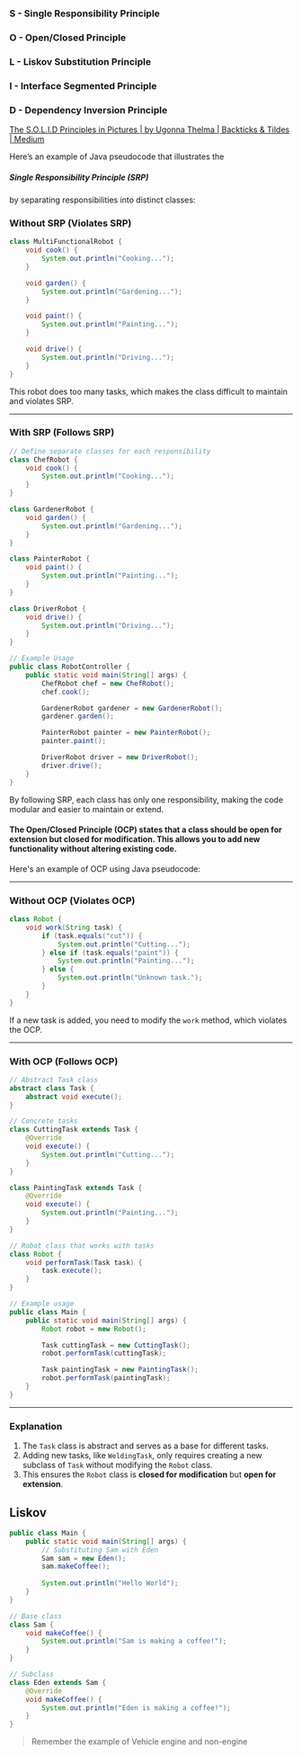 ### S - Single Responsibility Principle
### O - Open/Closed Principle
### L - Liskov Substitution Principle
### I - Interface Segmented Principle
### D - Dependency Inversion Principle



[The S.O.L.I.D Principles in Pictures | by Ugonna Thelma | Backticks & Tildes | Medium](https://medium.com/backticks-tildes/the-s-o-l-i-d-principles-in-pictures-b34ce2f1e898)

Here’s an example of Java pseudocode that illustrates the 
##### Single Responsibility Principle (SRP) 
by separating responsibilities into distinct classes:

### Without SRP (Violates SRP)

```java
class MultiFunctionalRobot {
    void cook() {
        System.out.println("Cooking...");
    }

    void garden() {
        System.out.println("Gardening...");
    }

    void paint() {
        System.out.println("Painting...");
    }

    void drive() {
        System.out.println("Driving...");
    }
}
```

This robot does too many tasks, which makes the class difficult to maintain and violates SRP.

---

### With SRP (Follows SRP)

```java
// Define separate classes for each responsibility
class ChefRobot {
    void cook() {
        System.out.println("Cooking...");
    }
}

class GardenerRobot {
    void garden() {
        System.out.println("Gardening...");
    }
}

class PainterRobot {
    void paint() {
        System.out.println("Painting...");
    }
}

class DriverRobot {
    void drive() {
        System.out.println("Driving...");
    }
}

// Example Usage
public class RobotController {
    public static void main(String[] args) {
        ChefRobot chef = new ChefRobot();
        chef.cook();

        GardenerRobot gardener = new GardenerRobot();
        gardener.garden();

        PainterRobot painter = new PainterRobot();
        painter.paint();

        DriverRobot driver = new DriverRobot();
        driver.drive();
    }
}
```

By following SRP, each class has only one responsibility, making the code modular and easier to maintain or extend.

#### The Open/Closed Principle (OCP) states that a class should be open for extension but closed for modification. This allows you to add new functionality without altering existing code.

Here's an example of OCP using Java pseudocode:

---

### Without OCP (Violates OCP)

```java
class Robot {
    void work(String task) {
        if (task.equals("cut")) {
            System.out.println("Cutting...");
        } else if (task.equals("paint")) {
            System.out.println("Painting...");
        } else {
            System.out.println("Unknown task.");
        }
    }
}
```

If a new task is added, you need to modify the `work` method, which violates the OCP.

---

### With OCP (Follows OCP)

```java
// Abstract Task class
abstract class Task {
    abstract void execute();
}

// Concrete tasks
class CuttingTask extends Task {
    @Override
    void execute() {
        System.out.println("Cutting...");
    }
}

class PaintingTask extends Task {
    @Override
    void execute() {
        System.out.println("Painting...");
    }
}

// Robot class that works with tasks
class Robot {
    void performTask(Task task) {
        task.execute();
    }
}

// Example usage
public class Main {
    public static void main(String[] args) {
        Robot robot = new Robot();

        Task cuttingTask = new CuttingTask();
        robot.performTask(cuttingTask);

        Task paintingTask = new PaintingTask();
        robot.performTask(paintingTask);
    }
}
```

---

### Explanation

1. The `Task` class is abstract and serves as a base for different tasks.
2. Adding new tasks, like `WeldingTask`, only requires creating a new subclass of `Task` without modifying the `Robot` class.
3. This ensures the `Robot` class is **closed for modification** but **open for extension**.


## Liskov

```java
public class Main {
    public static void main(String[] args) {
        // Substituting Sam with Eden
        Sam sam = new Eden();
        sam.makeCoffee();
        
        System.out.println("Hello World");
    }
}

// Base class
class Sam {
    void makeCoffee() {
        System.out.println("Sam is making a coffee!");
    }
}

// Subclass
class Eden extends Sam {
    @Override
    void makeCoffee() {
        System.out.println("Eden is making a coffee!");
    }
}

```

>Remember the example of Vehicle engine and non-engine